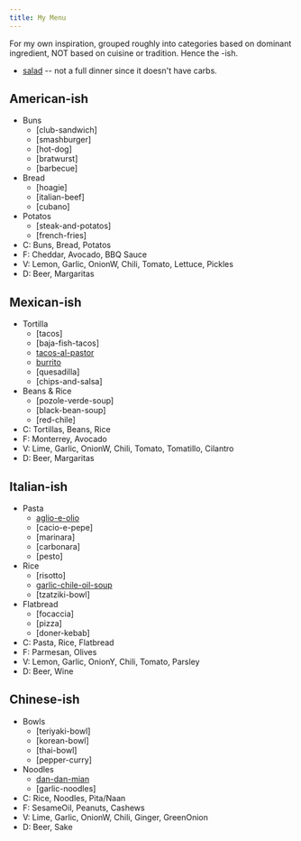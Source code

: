 ```yaml
---
title: My Menu
---
```

For my own inspiration, grouped roughly into categories based on dominant ingredient, NOT based on cuisine or tradition. Hence the -ish.

- [salad](/salad) -- not a full dinner since it doesn't have carbs.

## American-ish
- Buns
	- [club-sandwich]
	- [smashburger]
	- [hot-dog]
	- [bratwurst]
	- [barbecue]
- Bread
	- [hoagie]
	- [italian-beef]
	- [cubano]
- Potatos
	- [steak-and-potatos]
	- [french-fries]
- C: Buns, Bread, Potatos
- F: Cheddar, Avocado, BBQ Sauce
- V: Lemon, Garlic, OnionW, Chili, Tomato, Lettuce, Pickles
- D: Beer, Margaritas

## Mexican-ish
- Tortilla
	- [tacos]
	- [baja-fish-tacos]
	- [tacos-al-pastor](/tacos-al-pastor)
	- [burrito](/burrito)
	- [quesadilla]
	- [chips-and-salsa]
- Beans & Rice
	- [pozole-verde-soup]
	- [black-bean-soup]
	- [red-chile]
- C: Tortillas, Beans, Rice
- F: Monterrey, Avocado
- V: Lime, Garlic, OnionW, Chili, Tomato, Tomatillo, Cilantro
- D: Beer, Margaritas

## Italian-ish
- Pasta
	- [aglio-e-olio](/aglio-e-olio)
	- [cacio-e-pepe]
	- [marinara]
	- [carbonara]
	- [pesto]
- Rice
	- [risotto]
	- [garlic-chile-oil-soup](/garlic-chile-oil-soup)
	- [tzatziki-bowl]
- Flatbread
	- [focaccia]
	- [pizza]
	- [doner-kebab]
- C: Pasta, Rice, Flatbread
- F: Parmesan, Olives
- V: Lemon, Garlic, OnionY, Chili, Tomato, Parsley
- D: Beer, Wine

## Chinese-ish
- Bowls
	- [teriyaki-bowl]
	- [korean-bowl]
	- [thai-bowl]
	- [pepper-curry]
- Noodles
	- [dan-dan-mian](/dan-dan-mian)
	- [garlic-noodles]
- C: Rice, Noodles, Pita/Naan
- F: SesameOil, Peanuts, Cashews
- V: Lime, Garlic, OnionW, Chili, Ginger, GreenOnion
- D: Beer, Sake
